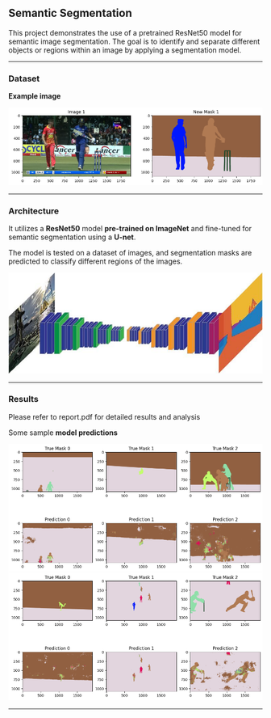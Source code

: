 ## Semantic Segmentation
This project demonstrates the use of a pretrained ResNet50 model for semantic image segmentation. The goal is to identify and separate different objects or regions within an image by applying a segmentation model.

---

### Dataset

**Example image**

![mask](./utils/mask.png)

---

### Architecture 
It utilizes a **ResNet50** model **pre-trained on ImageNet** and fine-tuned for semantic segmentation using a **U-net**. 



The model is tested on a dataset of images, and segmentation masks are predicted to classify different regions of the images.

![segm](./utils/segm.jpg)


---
### Results

Please refer to report.pdf for detailed results and analysis

Some sample **model predictions**

![res1](./utils/result1.png)
<br>
![res2](./utils/result2.png)

---

